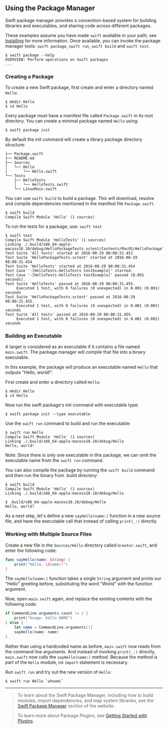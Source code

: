 ## Using the Package Manager

Swift package manager provides a convention-based system for
building libraries and executables, and sharing code across different packages.

These examples assume you have made `swift` available in your path;
see [Installing](#installing-swift) for more information.
Once available, you can invoke the package manager tools: `swift package`, `swift run`, `swift build` and `swift test`.

~~~ shell
$ swift package --help
OVERVIEW: Perform operations on Swift packages
...
~~~

### Creating a Package

To create a new Swift package, first create and enter a directory named `Hello`:

~~~ shell
$ mkdir Hello
$ cd Hello
~~~

Every package must have a manifest file called `Package.swift` in its root directory.
You can create a minimal package named `Hello` using:

~~~ shell
$ swift package init
~~~

By default the init command will create a library package directory structure:

~~~ shell
├── Package.swift
├── README.md
├── Sources
│   └── Hello
│       └── Hello.swift
└── Tests
    ├── HelloTests
    │   └── HelloTests.swift
    └── LinuxMain.swift
~~~

You can use `swift build` to build a package. This will download, resolve and compile dependencies mentioned
in the manifest file `Package.swift`.

~~~ shell
$ swift build
Compile Swift Module 'Hello' (1 sources)
~~~

To run the tests for a package, use: `swift test`

~~~ shell
$ swift test
Compile Swift Module 'HelloTests' (1 sources)
Linking ./.build/x86_64-apple-macosx10.10/debug/HelloPackageTests.xctest/Contents/MacOS/HelloPackageTests
Test Suite 'All tests' started at 2016-08-29 08:00:31.453
Test Suite 'HelloPackageTests.xctest' started at 2016-08-29 08:00:31.454
Test Suite 'HelloTests' started at 2016-08-29 08:00:31.454
Test Case '-[HelloTests.HelloTests testExample]' started.
Test Case '-[HelloTests.HelloTests testExample]' passed (0.001 seconds).
Test Suite 'HelloTests' passed at 2016-08-29 08:00:31.455.
	 Executed 1 test, with 0 failures (0 unexpected) in 0.001 (0.001) seconds
Test Suite 'HelloPackageTests.xctest' passed at 2016-08-29 08:00:31.455.
	 Executed 1 test, with 0 failures (0 unexpected) in 0.001 (0.001) seconds
Test Suite 'All tests' passed at 2016-08-29 08:00:31.455.
	 Executed 1 test, with 0 failures (0 unexpected) in 0.001 (0.002) seconds
~~~

### Building an Executable

A target is considered as an executable if it contains a file named `main.swift`.
The package manager will compile that file into a binary executable.

In this example,
the package will produce an executable named `Hello`
that outputs "Hello, world!".

First create and enter a directory called `Hello`:

~~~ shell
$ mkdir Hello
$ cd Hello
~~~

Now run the swift package's init command with executable type:

~~~ shell
$ swift package init --type executable
~~~

Use the `swift run` command to build and run the executable:

~~~ shell
$ swift run Hello
Compile Swift Module 'Hello' (1 sources)
Linking ./.build/x86_64-apple-macosx10.10/debug/Hello
Hello, world!
~~~

Note: Since there is only one executable in this package, we can omit the
executable name from the `swift run` command.

You can also compile the package by running the `swift build` command and then run
the binary from .build directory:

~~~ shell
$ swift build
Compile Swift Module 'Hello' (1 sources)
Linking ./.build/x86_64-apple-macosx10.10/debug/Hello

$ .build/x86_64-apple-macosx10.10/debug/Hello
Hello, world!
~~~

As a next step, let's define a new `sayHello(name:)` function
in a new source file, and have the executable call that
instead of calling `print(_:)` directly.

### Working with Multiple Source Files

Create a new file in the `Sources/Hello` directory called `Greeter.swift`,
and enter the following code:

~~~ swift
func sayHello(name: String) {
    print("Hello, \(name)!")
}
~~~

The `sayHello(name:)` function takes a single `String` argument
and prints our "Hello" greeting before, substituting the word "World"
with the function argument.

Now, open `main.swift` again, and replace the existing contents with the following code:

~~~ swift
if CommandLine.arguments.count != 2 {
    print("Usage: hello NAME")
} else {
    let name = CommandLine.arguments[1]
    sayHello(name: name)
}
~~~

Rather than using a hardcoded name as before,
`main.swift` now reads from the command line arguments.
And instead of invoking `print(_:)` directly,
`main.swift` now calls the `sayHello(name:)` method.
Because the method is part of the `Hello` module,
no `import` statement is necessary.

Run `swift run` and try out the new version of `Hello`:

~~~ shell
$ swift run Hello `whoami`
~~~

* * *

> To learn about the Swift Package Manager,
> including how to build modules, import dependencies, and map system libraries,
> see the [Swift Package Manager](/package-manager) section of the website.

> To learn more about Package Plugins, see [Getting Started with Plugins](https://github.com/apple/swift-package-manager/blob/main/Documentation/Plugins.md#getting-started-with-plugins).
